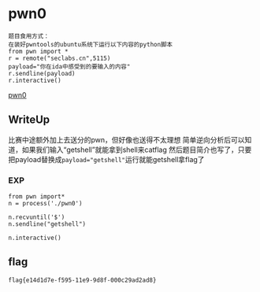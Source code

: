 # pwn0
```
题目食用方式：
在装好pwntools的ubuntu系统下运行以下内容的python脚本
from pwn import *
r = remote("seclabs.cn",5115)
payload="你在ida中感受到的要输入的内容"
r.sendline(payload)
r.interactive()
```
[pwn0](attachment/pwn0)
## WriteUp

比赛中途额外加上去送分的pwn，但好像也送得不太理想
简单逆向分析后可以知道，如果我们输入“getshell”就能拿到shell来catflag
然后题目简介也写了，只要把payload替换成`payload="getshell"`运行就能getshell拿flag了

### EXP
```
from pwn import*
n = process('./pwn0')

n.recvuntil('$')
n.sendline("getshell")

n.interactive()
```


## flag

`flag{e14d1d7e-f595-11e9-9d8f-000c29ad2ad8}`
